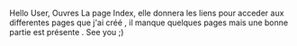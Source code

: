 Hello User, 
Ouvres La page Index, elle donnera les liens pour acceder aux differentes pages que j'ai créé , il manque quelques pages mais une bonne partie est présente . 
See you ;)
